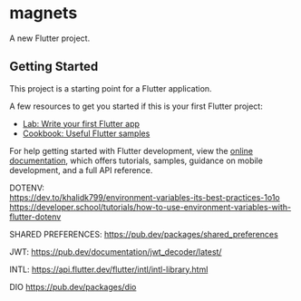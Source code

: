 # magnets

A new Flutter project.

## Getting Started

This project is a starting point for a Flutter application.

A few resources to get you started if this is your first Flutter project:

- [Lab: Write your first Flutter app](https://docs.flutter.dev/get-started/codelab)
- [Cookbook: Useful Flutter samples](https://docs.flutter.dev/cookbook)

For help getting started with Flutter development, view the
[online documentation](https://docs.flutter.dev/), which offers tutorials,
samples, guidance on mobile development, and a full API reference.

DOTENV:  
https://dev.to/khalidk799/environment-variables-its-best-practices-1o1o
https://developer.school/tutorials/how-to-use-environment-variables-with-flutter-dotenv

SHARED PREFERENCES:
https://pub.dev/packages/shared_preferences

JWT:
https://pub.dev/documentation/jwt_decoder/latest/

INTL:
https://api.flutter.dev/flutter/intl/intl-library.html

DIO
https://pub.dev/packages/dio